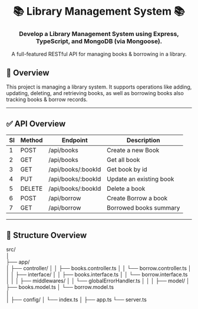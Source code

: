 <!-- git add .
git commit -m"style added"
git push origin main -->

<h1 align="center">📚 Library Management System 📚</h1>
<h3 align="center">Develop a Library Management System using Express, TypeScript, and MongoDB (via Mongoose). </h3>

<p align="center">
  A full-featured RESTful API for managing books & borrowing in a library.
</p>

## 📖 Overview

This project is managing a library system. It supports operations like adding, updating, deleting, and retrieving books, as well as borrowing books also tracking books & borrow records.

---

## ✅ API Overview

| Sl  | Method | Endpoint           | Description             |
| --- | ------ | ------------------ | ----------------------- |
| 1   | POST   | /api/books         | Create a new Book       |
| 2   | GET    | /api/books         | Get all book            |
| 3   | GET    | /api/books/:bookId | Get book by id          |
| 4   | PUT    | /api/books/:bookId | Update an existing book |
| 5   | DELETE | /api/books/:bookId | Delete a book           |
| 6   | POST   | /api/borrow        | Create Borrow a book    |
| 7   | GET    | /api/borrow        | Borrowed books summary  |

---

## 📂 Structure Overview

src/ </br>
│ </br>
├── app/ </br>
│ ├── controller/
│ │ ├── books.controller.ts
│ │ └── borrow.controller.ts
│ │
│ ├── interface/
│ │ ├── books.interface.ts
│ │ └── borrow.interface.ts
│ │
│ ├── middlewares/
│ │ └── globalErrorHandler.ts
│ │
│ ├── model/
│ ├── books.model.ts
│ └── borrow.model.ts  
│  
│
├── config/
│ └── index.ts
│
├── app.ts
└── server.ts
